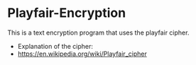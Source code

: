 # Playfair-Encryption
This is a text encryption program that uses the playfair cipher.
* Explanation of the cipher:
* https://en.wikipedia.org/wiki/Playfair_cipher

